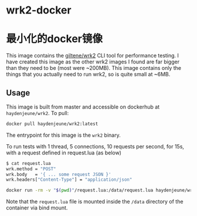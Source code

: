 # wrk2-docker

# 最小化的docker镜像

This image contains the [giltene/wrk2](https://github.com/giltene/wrk2) CLI tool for performance testing. I have created this image as the other wrk2 images I found are far bigger than they need to be (most were ~200MB). This image contains only the things that you actually need to run wrk2, so is quite small at ~6MB.

## Usage

This image is built from master and accessible on dockerhub at `haydenjeune/wrk2`. To pull:

```bash
docker pull haydenjeune/wrk2:latest
```

The entrypoint for this image is the `wrk2` binary.

To run tests with 1 thread, 5 connections, 10 requests per second, for 15s, with a request defined in request.lua (as below)

```bash
$ cat request.lua
wrk.method = "POST"
wrk.body   = '{ ... some request JSON }'
wrk.headers["Content-Type"] = "application/json"
```

```bash
docker run -rm -v "$(pwd)"/request.lua:/data/request.lua haydenjeune/wrk2:latest -t1 -L -c5 -R10 -d15s -s /data/request.lua http://localhost/your_request_endpoint
```

Note that the `request.lua` file is mounted inside the `/data` directory of the container via bind mount.
